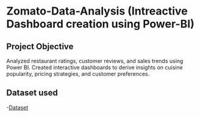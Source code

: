 # Zomato-Data-Analysis (Intreactive Dashboard creation using Power-BI)
## Project Objective
Analyzed restaurant ratings, customer reviews, and sales trends using Power BI. Created interactive dashboards to derive insights on cuisine popularity, pricing strategies, and customer preferences.
## Dataset used
-<a href= "https://github.com/Shaik-Sameer473/Power-BI/blob/main/Zomata%20-%20Copy.xlsx">Dataset</a>
